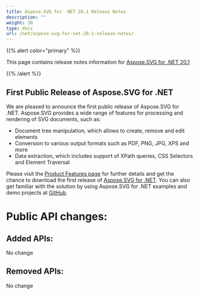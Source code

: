```yaml
---
title: Aspose.SVG for .NET 20.1 Release Notes
description: ""
weight: 30
type: docs
url: /net/aspose-svg-for-net-20-1-release-notes/
---
```

{{% alert color="primary" %}} 

This page contains release notes information for [Aspose.SVG for .NET 20.1](https://www.nuget.org/packages/Aspose.SVG/)

{{% /alert %}} 

## **First Public Release of Aspose.SVG for .NET**

We are pleased to announce the first public release of Aspose.SVG for .NET. Aspose.SVG provides a wide range of features for processing and rendering of SVG documents, such as:

* Document tree manipulation, which allows to create, remove and edit elements
* Conversion to various output formats such as PDF, PNG, JPG, XPS and more
* Data extraction, which includes support of XPath queries, CSS Selectors and Element Traversal

Please visit the [Product Features page](/svg/net/features-list/) for further details and get the chance to download the first release of [Aspose.SVG for .NET](https://downloads.aspose.com/svg/net). You can also get familiar with the solution by using Aspose.SVG for .NET examples and demo projects at [GitHub](https://github.com/aspose-svg/Aspose.SVG-for-.NET).

# **Public API changes:**

## **Added APIs:**

No change 

## **Removed APIs:**

No change